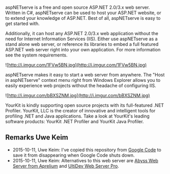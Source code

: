 aspNETserve is a free and open source ASP.NET 2.0/3.x web server. Written in C#, 
aspNETserve can be used to host your ASP.NET website, or to extend your knowledge of ASP.NET. 
Best of all, aspNETserve is easy to get started with.

Additionally, it can host any ASP.NET 2.0/3.x web application without the need for Internet Information Services (IIS). 
Either use aspNETserve as a stand alone web server, or reference its libraries to embed a full featured ASP.NET
web server right into your own application. 
For more information see the system requirements.

![http://i.imgur.com/1FVw5BN.jpg](http://i.imgur.com/1FVw5BN.jpg)

aspNETserve makes it easy to start a web server from anywhere. The "Host in aspNETserve" context menu 
right from Windows Explorer allows you to easily experience web projects without the headache of configuring IIS.

![http://i.imgur.com/bBXSZNM.jpg](http://i.imgur.com/bBXSZNM.jpg)

YourKit is kindly supporting open source projects with its full-featured .NET Profiler. 
YourKit, LLC is the creator of innovative and intelligent tools for profiling .NET and Java applications. 
Take a look at YourKit's leading software products: YourKit .NET Profiler and YourKit Java Profiler.

## Remarks Uwe Keim

- 2015-10-11, Uwe Keim: I've copied this repository from [Google Code](http://code.google.com/p/aspnetserve) to save it from disappearing when Google Code shuts down.
- 2015-10-11, Uwe Keim: Alternatives to this web server are [Abyss Web Server from Aprelium](http://www.aprelium.com/abyssws/features.html) and [UltiDev Web Server Pro](http://www.ultidev.com/products/UWS-Cassini-Pro/).
